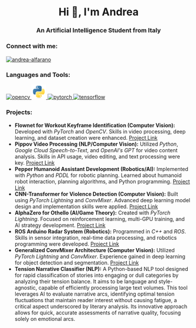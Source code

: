 <h1 align="center">Hi 👋, I'm Andrea</h1>
<h3 align="center">An Artificial Intelligence Student from Italy</h3>

<h3 align="left">Connect with me:</h3>
<p align="left">
<a href="https://linkedin.com/in/andrea-alfarano" target="blank"><img align="center" src="https://raw.githubusercontent.com/rahuldkjain/github-profile-readme-generator/master/src/images/icons/Social/linked-in-alt.svg" alt="andrea-alfarano" height="30" width="40" /></a>
</p>

<h3 align="left">Languages and Tools:</h3>
<p align="left">
<a href="https://opencv.org/" target="_blank" rel="noreferrer"> <img src="https://www.vectorlogo.zone/logos/opencv/opencv-icon.svg" alt="opencv" width="40" height="40"/> </a>
<a href="https://www.python.org" target="_blank" rel="noreferrer"> <img src="https://raw.githubusercontent.com/devicons/devicon/master/icons/python/python-original.svg" alt="python" width="40" height="40"/> </a>
<a href="https://pytorch.org/" target="_blank" rel="noreferrer"> <img src="https://www.vectorlogo.zone/logos/pytorch/pytorch-icon.svg" alt="pytorch" width="40" height="40"/> </a>
<a href="https://www.tensorflow.org" target="_blank" rel="noreferrer"> <img src="https://www.vectorlogo.zone/logos/tensorflow/tensorflow-icon.svg" alt="tensorflow" width="40" height="40"/> </a>
</p>

<h3 align="left">Projects:</h3>
<ul>
  <li><strong>Flownet for Workout Keyframe Identification (Computer Vision):</strong> Developed with <em>PyTorch</em> and <em>OpenCV</em>. Skills in video processing, deep learning, and dataset creation were enhanced. <a href="https://github.com/AlfaranoAndrea/workuout_keyframe">Project Link</a></li>
  
  <li><strong>Pippov Video Processing (NLP/Computer Vision):</strong> Utilized <em>Python</em>, <em>Google Cloud Speech-to-Text</em>, and <em>OpenAI's GPT</em> for video content analysis. Skills in API usage, video editing, and text processing were key. <a href="https://github.com/AlfaranoAndrea/pippov">Project Link</a></li>
  
  <li><strong>Pepper Humanoid Assistant Development (Robotics/AI):</strong> Implemented with <em>Python</em> and <em>PDDL</em> for robotic planning. Learned about humanoid robot interaction, planning algorithms, and Python programming. <a href="[https://github.com/andrea/pepper-humanoid-assistant](https://github.com/AlfaranoAndrea/planner-for-relevant-policies)">Project Link</a></li>
  
  <li><strong>CNN-Transformer for Violence Detection (Computer Vision):</strong> Built using <em>PyTorch Lightning</em> and <em>ConvMixer</em>. Advanced deep learning model design and implementation skills were applied. <a href="https://github.com/andrea/cnn-transformer-violence-detection">Project Link</a></li>
  
  <li><strong>AlphaZero for Othello (AI/Game Theory):</strong> Created with <em>PyTorch Lightning</em>. Focused on reinforcement learning, multi-GPU training, and AI strategy development. <a href="https://github.com/andrea/alphazero-othello">Project Link</a></li>
  
  <li><strong>ROS Arduino Radar System (Robotics):</strong> Programmed in <em>C++</em> and <em>ROS</em>. Skills in sensor integration, real-time data processing, and robotics programming were developed. <a href="https://github.com/andrea/ros-arduino-radar">Project Link</a></li>
  
  <li><strong>Generalized ConvMixer Architecture (Computer Vision):</strong> Utilized <em>PyTorch Lightning</em> and <em>ConvMixer</em>. Experience gained in deep learning for object detection and segmentation. <a href="https://github.com/andrea/generalized-convmixer">Project Link</a></li>
  
<li><strong>Tension Narrative Classifier (NLP):</strong> A Python-based NLP tool designed for rapid classification of stories into engaging or dull categories by analyzing their tension balance. It aims to be language and style-agnostic, capable of efficiently processing large text volumes. This tool leverages AI to evaluate narrative arcs, identifying optimal tension fluctuations that maintain reader interest without causing fatigue, a critical aspect underscored by literary analysis. Its innovative approach allows for quick, accurate assessments of narrative quality, focusing solely on emotional arcs.</li>

</ul>
